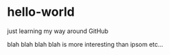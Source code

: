 # hello-world
just learning my way around GitHub

blah blah blah blah is more interesting than ipsom etc...
